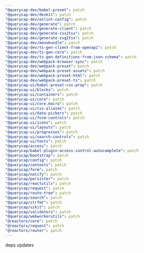 ```yaml
---
"@querycap-dev/babel-preset": patch
"@querycap-dev/devkit": patch
"@querycap-dev/eslint-config": patch
"@querycap-dev/generate": patch
"@querycap-dev/generate-client": patch
"@querycap-dev/generate-css2tsx": patch
"@querycap-dev/generate-svg2tsx": patch
"@querycap-dev/monobundle": patch
"@querycap-dev/ts-gen-client-from-openapi": patch
"@querycap-dev/ts-gen-core": patch
"@querycap-dev/ts-gen-definitions-from-json-schema": patch
"@querycap-dev/webpack-browser-sync": patch
"@querycap-dev/webpack-preset": patch
"@querycap-dev/webpack-preset-assets": patch
"@querycap-dev/webpack-preset-html": patch
"@querycap-dev/webpack-preset-ts": patch
"@querycap-ui/babel-preset-css-prop": patch
"@querycap-ui/blocks": patch
"@querycap-ui/containers": patch
"@querycap-ui/core": patch
"@querycap-ui/core.macro": patch
"@querycap-ui/css-aliases": patch
"@querycap-ui/date-pickers": patch
"@querycap-ui/form-controls": patch
"@querycap-ui/icons": patch
"@querycap-ui/layouts": patch
"@querycap-ui/progresses": patch
"@querycap-ui/search-controls": patch
"@querycap-ui/texts": patch
"@querycap/access": patch
"@querycap/babel-plugin-access-control-autocomplete": patch
"@querycap/bootstrap": patch
"@querycap/config": patch
"@querycap/contexts": patch
"@querycap/form": patch
"@querycap/notify": patch
"@querycap/persister": patch
"@querycap/reactutils": patch
"@querycap/request": patch
"@querycap/route-tree": patch
"@querycap/search": patch
"@querycap/strfmt": patch
"@querycap/uikit": patch
"@querycap/validators": patch
"@querycap/webworkerutils": patch
"@reactorx/core": patch
"@reactorx/request": patch
"@reactorx/router": patch
---
```


deps updates
